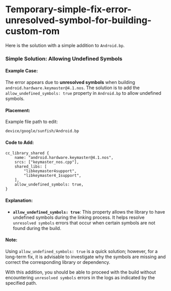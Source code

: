 # Temporary-simple-fix-error-unresolved-symbol-for-building-custom-rom

Here is the solution with a simple addition to `Android.bp`.

### **Simple Solution: Allowing Undefined Symbols**

#### **Example Case:**
The error appears due to **unresolved symbols** when building `android.hardware.keymaster@4.1.nos`. The solution is to add the `allow_undefined_symbols: true` property in `Android.bp` to allow undefined symbols.

#### **Placement:**
Example file path to edit:
```
device/google/sunfish/Android.bp
```

#### **Code to Add:**
```bp
cc_library_shared {
    name: "android.hardware.keymaster@4.1.nos",
    srcs: ["keymaster_nos.cpp"],
    shared_libs: [
        "libkeymaster4support",
        "libkeymaster4_1support",
    ],
    allow_undefined_symbols: true,
}
```

#### **Explanation:**
- **`allow_undefined_symbols: true`**: This property allows the library to have undefined symbols during the linking process. It helps resolve `unresolved symbols` errors that occur when certain symbols are not found during the build.

#### **Note:**
Using `allow_undefined_symbols: true` is a quick solution; however, for a long-term fix, it is advisable to investigate why the symbols are missing and correct the corresponding library or dependency.

With this addition, you should be able to proceed with the build without encountering `unresolved symbols` errors in the logs as indicated by the specified path.
